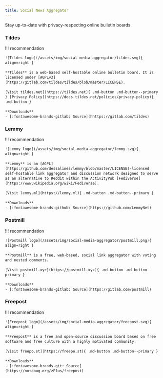 ```yaml
---
title: Social News Aggregator
---
```

Stay up-to-date with privacy-respecting online bulletin boards.

### Tildes
!!! recommendation

    ![Tildes logo](/assets/img/social-media-aggregator/tildes.svg){ align=right }

    **Tildes** is a web-based self-hostable online bulletin board. It is licensed under [AGPLv3](https://gitlab.com/tildes/tildes/blob/master/LICENSE).

    [Visit tildes.net](https://tildes.net){ .md-button .md-button--primary } [Privacy Policy](https://docs.tildes.net/policies/privacy-policy){ .md-button }

    **Downloads**
    - [:fontawesome-brands-gitlab: Source](hhttps://gitlab.com/tildes)

### Lemmy
!!! recommendation

    ![Lemmy logo](/assets/img/social-media-aggregator/lemmy.svg){ align=right }

    **Lemmy** is an [AGPL](https://github.com/dessalines/lemmy/blob/master/LICENSE)-licensed self-hostable link aggregator and discussion network designed to serve as an alternative to Reddit within the ActivityPub [Fediverse](https://www.wikipedia.org/wiki/Fediverse).

    [Visit lemmy.ml](https://lemmy.ml){ .md-button .md-button--primary }

    **Downloads**
    - [:fontawesome-brands-github: Source](https://github.com/LemmyNet)

### Postmill
!!! recommendation

    ![Postmill logo](/assets/img/social-media-aggregator/postmill.png){ align=right }

    **Postmill** is a free, web-based, social link aggregator with voting and nested comments.

    [Visit postmill.xyz](https://postmill.xyz){ .md-button .md-button--primary }

    **Downloads**
    - [:fontawesome-brands-gitlab: Source](https://gitlab.com/postmill)

### Freepost
!!! recommendation

    ![Freepost logo](/assets/img/social-media-aggregator/freepost.svg){ align=right }

    **Freepost** is a free and open-source discussion board based on free software and free culture with a highly motivated community.

    [Visit freepo.st](https://freepo.st){ .md-button .md-button--primary }

    **Downloads**
    - [:fontawesome-brands-git: Source](https://notabug.org/zPlus/freepost)

